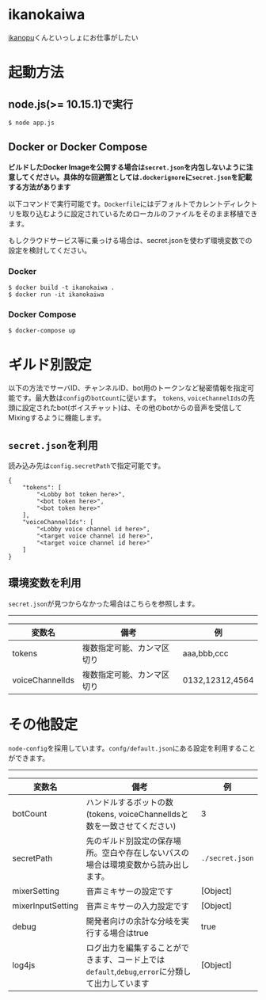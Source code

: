 # ikanokaiwa
[ikanopu](https://github.com/kamiyaowl/ikanopu)くんといっしょにお仕事がしたい

# 起動方法

## node.js(>= 10.15.1)で実行

```
$ node app.js
```

## Docker or Docker Compose

**ビルドしたDocker Imageを公開する場合は`secret.json`を内包しないように注意してください。具体的な回避策としては`.dockerignore`に`secret.json`を記載する方法があります**

以下コマンドで実行可能です。`Dockerfile`にはデフォルトでカレントディレクトリを取り込むように設定されているためローカルのファイルをそのまま移植できます。

もしクラウドサービス等に乗っける場合は、secret.jsonを使わず環境変数での設定を検討してください。

### Docker

```
$ docker build -t ikanokaiwa .
$ docker run -it ikanokaiwa
```
### Docker Compose

```
$ docker-compose up
```

# ギルド別設定

以下の方法でサーバID、チャンネルID、bot用のトークンなど秘密情報を指定可能です。最大数は`config`の`botCount`に従います。
`tokens`, `voiceChannelIds`の先頭に設定されたbot(ボイスチャット)は、その他のbotからの音声を受信してMixingするように機能します。

## `secret.json`を利用

読み込み先は`config.secretPath`で指定可能です。

```
{
    "tokens": [
        "<Lobby bot token here>",
        "<bot token here>",
        "<bot token here>"
    ],
    "voiceChannelIds": [
        "<Lobby voice channel id here>",
        "<target voice channel id here>",
        "<target voice channel id here>"
    ]
}
```

## 環境変数を利用

`secret.json`が見つからなかった場合はこちらを参照します。

----
変数名 | 備考 | 例 |
|-----|-------|------|
|tokens|複数指定可能、カンマ区切り| aaa,bbb,ccc|
|voiceChannelIds|複数指定可能、カンマ区切り| 0132,12312,4564|

# その他設定

`node-config`を採用しています。`confg/default.json`にある設定を利用することができます。

----
変数名 | 備考 | 例 |
|-----|-------|------|
|botCount|ハンドルするボットの数(tokens, voiceChannelIdsと数を一致させてください)|3
|secretPath|先のギルド別設定の保存場所。空白や存在しないパスの場合は環境変数から読み出します。|`./secret.json`
|mixerSetting|音声ミキサーの設定です| [Object]
|mixerInputSetting|音声ミキサーの入力設定です| [Object]
|debug|開発者向けの余計な分岐を実行する場合はtrue|true
|log4js|ログ出力を編集することができます、コード上では`default`,`debug`,`error`に分類して出力しています| [Object]